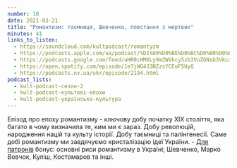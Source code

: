```yaml
---
number: 18
date: 2021-03-21
title: "Романтизм: таємниця, Шевченко, повстання з мертвих"
minutes: 41
links_to_listen:
  - https://soundcloud.com/kultpodcast/romantyzm
  - https://podcasts.apple.com/ua/podcast/%D1%80%D0%BE%D0%BC%D0%B0%D0%BD%D1%82%D0%B8%D0%B7%D0%BC-%D1%82%D0%B0%D1%94%D0%BC%D0%BD%D0%B8%D1%86%D1%8F-%D1%88%D0%B5%D0%B2%D1%87%D0%B5%D0%BD%D0%BA%D0%BE-%D0%BF%D0%BE%D0%B2%D1%81%D1%82%D0%B0%D0%BD%D0%BD%D1%8F-%D0%B7-%D0%BC%D0%B5%D1%80%D1%82%D0%B2%D0%B8%D1%85/id1581339249?i=1000532083317
  - https://podcasts.google.com/feed/aHR0cHM6Ly9mZWVkcy5zb3VuZGNsb3VkLmNvbS91c2Vycy9zb3VuZGNsb3VkOnVzZXJzOjg5MjM3MjAyNy9zb3VuZHMucnNz/episode/dGFnOnNvdW5kY2xvdWQsMjAxMDp0cmFja3MvMTAxMjU1NDE2Ng
  - https://open.spotify.com/episode/1e7jWG4J3NZzsYCEoF5UyQ
  - https://podcasts.nv.ua/ukr/episode/2194.html
podcast_lists:
  - kult-podcast-сезон-2
  - kult-podcast-культові-епохи
  - kult-podcast-українська-культура
---
```


Епізод про епоху романтизму - ключову добу початку ХІХ століття, яка багато в
чому визначила те, ким ми є зараз. Добу революцій, народження націй та культу
історії. Добу таємниці та палінгенесії. Саме добі романтизму ми завдячуємо
кристалізацію ідеї України. - [Для патронів][1] бонус: основні риси романтизму в
Україні; Шевченко, Марко Вовчок, Куліш, Костомаров та інші.

[1]: https://patreon.com/kultpodcast
